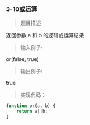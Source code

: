 ### 3-10或运算

> 题目描述

返回参数 a 和 b 的逻辑或运算结果 

>输入例子:

or(false, true)

>输出例子:

true

> 实现代码：

``` js 
function or(a, b) {
	return a||b;
}

```




